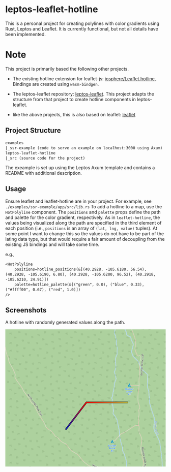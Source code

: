 # leptos-leaflet-hotline
This is a personal project for creating polylines with color gradients using Rust, Leptos and Leaflet.  It is currently functional, but not all details have been implemented.  

# Note
This project is primarily based the following other projects. 
- The existing hotline extension for leaflet-js: [iosphere/Leaflet.hotline](https://github.com/iosphere/Leaflet.hotline/blob/master/LICENSE), Bindings are created using `wasm-bindgen`.

- The leptos-leaflet repository: [leptos-leaflet](https://github.com/headless-studio/leptos-leaflet/blob/main/LICENSE).  This project adapts the structure from that project to create hotline components in leptos-leaflet.  

- like the above projects, this is also based on leaflet: [leaflet](https://github.com/Leaflet/Leaflet/tree/6ee30226c8270d8bdaec0a14c4018f244c7f5e59)


## Project Structure
```
examples
|_ssr-example (code to serve an example on localhost:3000 using Axum)
leptos-leaflet-hotline
|_src (source code for the project)
```
The exeample is set up using the Leptos Axum template and contains a README with additional description.

## Usage

Ensure leaflet and leaflet-hotline are in your project.  For example, see `./examples/ssr-example/app/src/lib.rs`
To add a hotline to a map, use the `HotPolyline` component.  The `positions` and `palette` props define the path and palette for the color gradient, respectively. As in `leaflet-hotline`, the values being visualized along the path are specified in the third element of each position (i.e., `positions` is an array of `(lat, lng, value)` tuples).  At some point I want to change this so the values do not have to be part of the latlng data type, but that would require a fair amount of decoupling from the existing JS bindings and will take some time.

e.g., 
```
<HotPolyline
    positions=hotline_positions(&[(40.2928, -105.6180, 56.54), (40.2928, -105.6190, 6.80), (40.2928, -105.6200, 96.52), (40.2918, -105.6210, 24.91)])
    palette=hotline_palette(&[("green", 0.0), ("blue", 0.33), ("#ffff00", 0.67), ("red", 1.0)])
/>
```

## Screenshots

A hotline with randomly generated values along the path.

![example 1](./examples/screenshots/example1.PNG)


